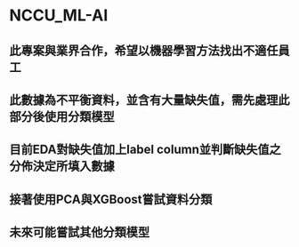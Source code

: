# NCCU_ML-AI

## 此專案與業界合作，希望以機器學習方法找出不適任員工
## 此數據為不平衡資料，並含有大量缺失值，需先處理此部分後使用分類模型
## 目前EDA對缺失值加上label column並判斷缺失值之分佈決定所填入數據
## 接著使用PCA與XGBoost嘗試資料分類
## 未來可能嘗試其他分類模型
